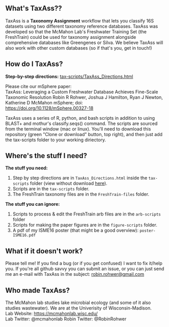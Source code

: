 What's TaxAss??
---
TaxAss is a **Taxonomy Assignment** workflow that lets you classify 16S datasets using two different taxonomy reference databases. TaxAss was developed so that the McMahon Lab's Freshwater Training Set (the FreshTrain) could be used for taxonomy assignment alongside comprehensive databases like Greengenes or Silva. We believe TaxAss will also work with other custom databases (so if that's you, get in touch!)

How do I TaxAss?
---

**Step-by-step directions:** [tax-scripts/TaxAss_Directions.html](https://htmlpreview.github.io/?https://github.com/McMahonLab/TaxAss/blob/master/tax-scripts/TaxAss_Directions.html)

Please cite our mSphere paper:  
TaxAss: Leveraging a Custom Freshwater Database Achieves Fine-Scale Taxonomic Resolution
Robin R Rohwer, Joshua J Hamilton, Ryan J Newton, Katherine D McMahon
mSphere; doi: https://doi.org/10.1128/mSphere.00327-18

TaxAss uses a series of R, python, and bash scripts in addition to using BLAST+ and mothur's classify.seqs() command.  The scripts are sourced from the terminal window (mac or linux). You'll need to download this repository (green "Clone or download" button, top right), and then just add the tax-scripts folder to your working diriectory.

Where's the stuff I need?
---

**The stuff you need:**  
1. Step by step directions are in `TaxAss_Directions.html` inside the `tax-scripts` folder (view without download [here](https://htmlpreview.github.io/?https://github.com/McMahonLab/TaxAss/blob/master/tax-scripts/TaxAss_Directions.html)).  
2. Scripts are in the `tax-scripts` folder.  
3. The FreshTrain taxonomy files are in the `FreshTrain-files` folder.  

**The stuff you can ignore:**  
1. Scripts to process & edit the FreshTrain arb files are in the `arb-scripts` folder  
2. Scripts for making the paper figures are in the `figure-scripts` folder.  
3. A pdf of my ISME16 poster (that might be a good overview): `poster-ISME16.pdf`  

What if it doesn't work?
---

Please tell me!  If you find a bug (or if you get confused) I want to fix it/help you.  If you're all github savvy you can submit an issue, or you can just send me an e-mail with TaxAss in the subject: robin.rohwer@gmail.com

Who made TaxAss?
---
The McMahon lab studies lake microbial ecology (and some of it also studies wastewater). We are at the Univerisity of Wisconsin-Madison.  
Lab Website: https://mcmahonlab.wisc.edu/  
Lab Twitter: @mcmahonlab 
Robin Twitter: @RobinRohwer

